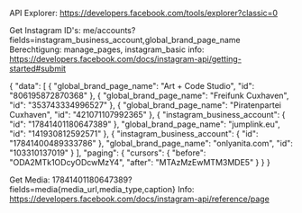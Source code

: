 API Explorer: https://developers.facebook.com/tools/explorer?classic=0

Get Instagram ID's: me/accounts?fields=instagram_business_account,global_brand_page_name
Berechtigung: manage_pages, instagram_basic
info: https://developers.facebook.com/docs/instagram-api/getting-started#submit

{
  "data": [
    {
      "global_brand_page_name": "Art + Code Studio",
      "id": "806195872870368"
    },
    {
      "global_brand_page_name": "Freifunk Cuxhaven",
      "id": "353743334996527"
    },
    {
      "global_brand_page_name": "Piratenpartei Cuxhaven",
      "id": "421071107992365"
    },
    {
      "instagram_business_account": {
        "id": "17841401180647389"
      },
      "global_brand_page_name": "jumplink.eu",
      "id": "141930812592571"
    },
    {
      "instagram_business_account": {
        "id": "17841400489333786"
      },
      "global_brand_page_name": "onlyanita.com",
      "id": "103310137019"
    }
  ],
  "paging": {
    "cursors": {
      "before": "ODA2MTk1ODcyODcwMzY4",
      "after": "MTAzMzEwMTM3MDE5"
    }
  }
}

Get Media: 17841401180647389?fields=media{media_url,media_type,caption}
Info: https://developers.facebook.com/docs/instagram-api/reference/page


